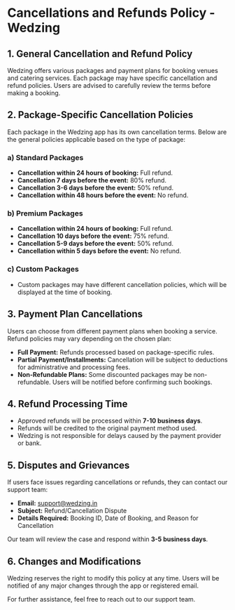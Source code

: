# Cancellations and Refunds Policy - Wedzing

## 1. General Cancellation and Refund Policy
Wedzing offers various packages and payment plans for booking venues and catering services. Each package may have specific cancellation and refund policies. Users are advised to carefully review the terms before making a booking.

## 2. Package-Specific Cancellation Policies
Each package in the Wedzing app has its own cancellation terms. Below are the general policies applicable based on the type of package:

### a) **Standard Packages**
- **Cancellation within 24 hours of booking:** Full refund.
- **Cancellation 7 days before the event:** 80% refund.
- **Cancellation 3-6 days before the event:** 50% refund.
- **Cancellation within 48 hours before the event:** No refund.

### b) **Premium Packages**
- **Cancellation within 24 hours of booking:** Full refund.
- **Cancellation 10 days before the event:** 75% refund.
- **Cancellation 5-9 days before the event:** 50% refund.
- **Cancellation within 5 days before the event:** No refund.

### c) **Custom Packages**
- Custom packages may have different cancellation policies, which will be displayed at the time of booking.

## 3. Payment Plan Cancellations
Users can choose from different payment plans when booking a service. Refund policies may vary depending on the chosen plan:
- **Full Payment:** Refunds processed based on package-specific rules.
- **Partial Payment/Installments:** Cancellation will be subject to deductions for administrative and processing fees.
- **Non-Refundable Plans:** Some discounted packages may be non-refundable. Users will be notified before confirming such bookings.

## 4. Refund Processing Time
- Approved refunds will be processed within **7-10 business days**.
- Refunds will be credited to the original payment method used.
- Wedzing is not responsible for delays caused by the payment provider or bank.

## 5. Disputes and Grievances
If users face issues regarding cancellations or refunds, they can contact our support team:
- **Email:** support@wedzing.in
- **Subject:** Refund/Cancellation Dispute
- **Details Required:** Booking ID, Date of Booking, and Reason for Cancellation

Our team will review the case and respond within **3-5 business days**.

## 6. Changes and Modifications
Wedzing reserves the right to modify this policy at any time. Users will be notified of any major changes through the app or registered email.

For further assistance, feel free to reach out to our support team.
